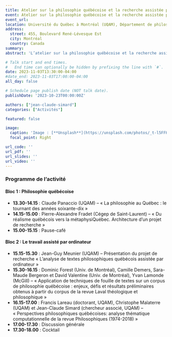 ```yaml
---
title: Atelier sur la philosophie québécoise et la recherche assistée par ordinateur
event: Atelier sur la philosophie québécoise et la recherche assistée par ordinateur
event_url: 
location: Université du Québec à Montréal (UQAM), Département de philosophie, salle W5125
address:
  street: 455, Boulevard René-Lévesque Est
  city: Montréal
  country: Canada
summary:
abstract: 'L’atelier sur la philosophie québécoise et la recherche assistée par ordinateur est organisé par Ludovic Chevalier (Collège Rosemont), Jean-Guy Meunier (chercheur associé, UQAM) et Jean-Claude Simard (chercheur associé, UQAM), en collaboration avec le Département de philosophie de l’UQAM. Cette activité vise **1)**&nbsp;à montrer l’intérêt des méthodes de fouille de texte numérique, tant pour les enseignant.e.s que pour les étudiant.e.s du Département de philosophie, et **2)**&nbsp;à faire la promotion de la philosophie québécoise. Tous les membres du groupe sont cordialement invités à y assister.'

# Talk start and end times.
#   End time can optionally be hidden by prefixing the line with `#`.
date: 2023-11-03T13:30:00-04:00
#date_end: 2023-11-03T17:00:00-04:00
all_day: false

# Schedule page publish date (NOT talk date).
publishDate: '2023-10-23T00:00:00Z'

authors: ["jean-claude-simard"]
categories: ["Activités"]

featured: false

image:
  caption: 'Image : [**Unsplash**](https://unsplash.com/photos/_t-l5FFH8VA)'
  focal_point: Right

url_code: ''
url_pdf: ''
url_slides: ''
url_video: ''
---
```

### Programme de l’activité

#### Bloc 1 : Philosophie québécoise

- **13.30-14.15** : Claude Panaccio (UQAM) – «&nbsp;La philosophie au Québec : le tournant des années soixante-dix&nbsp;»
- **14.15-15.00** :	Pierre-Alexandre Fradet (Cégep de Saint-Laurent) – «&nbsp;Du réalisme québécois vers la métaphysiQuébec. Architecture d’un projet de recherche&nbsp;»
- **15.00-15.15** :	Pause-café

#### Bloc 2 : Le travail assisté par ordinateur

- **15.15-15.30** : Jean-Guy Meunier (UQAM) – Présentation du projet de recherche «&nbsp;L’analyse de textes philosophiques québécois assistée par ordinateur&nbsp;»
- **15.30-16.15** : Dominic Forest (Univ. de Montréal), Camille Demers, Sara-Maude Bergeron et David Valentine (Univ. de Montréal), Yvan Lamonde (McGill) – «&nbsp;Application de techniques de fouille de textes sur un corpus de philosophie québécoise : enjeux, défis et résultats préliminaires obtenus à partir du corpus de la revue Laval théologique et philosophique&nbsp;»
- **16.15-17.00** : 	Francis Lareau (doctorant, UQAM), Christophe Malaterre (UQAM) et Jean-Claude Simard (chercheur associé, UQAM) – «&nbsp;Perspectives philosophiques québécoises: analyse thématique computationnelle de la revue Philosophiques (1974-2018)&nbsp;»
- **17.00-17.30** : 	Discussion générale
- **17.30-18.00** : 	Cocktail